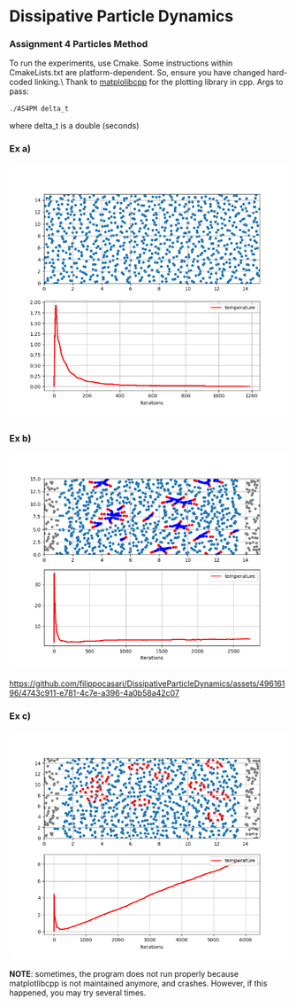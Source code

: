 # Dissipative Particle Dynamics
### Assignment 4 Particles Method
To run the experiments, use Cmake. Some instructions within CmakeLists.txt are platform-dependent. So, ensure you have changed hard-coded linking.\\
Thank to [matplolibcpp](https://github.com/lava/matplotlib-cpp) for the plotting library in cpp.
Args to pass:
```bash
./AS4PM delta_t
```
where delta_t is a double (seconds)
### Ex a)

![alt text](images/ex_a.png "test A")

### Ex b)

![alt text](images/ex_b.png "test B")



https://github.com/filippocasari/DissipativeParticleDynamics/assets/49616196/4743c911-e781-4c7e-a396-4a0b58a42c07




### Ex c)
![alt text](images/ex_c.png "test C")






__NOTE__: sometimes, the program does not run properly because matplotlibcpp is not maintained anymore, and crashes. However, if this happened, you may try several times. 
